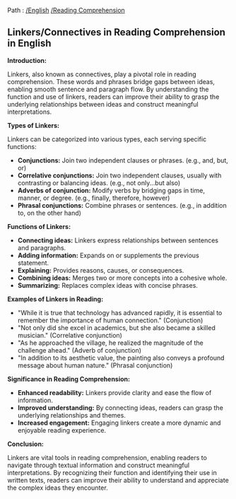 Path : [/English](<..\..\index.md>) [/Reading Comprehension](<..\index.md>)
## **Linkers/Connectives in Reading Comprehension in English**

**Introduction:**

Linkers, also known as connectives, play a pivotal role in reading comprehension. These words and phrases bridge gaps between ideas, enabling smooth sentence and paragraph flow. By understanding the function and use of linkers, readers can improve their ability to grasp the underlying relationships between ideas and construct meaningful interpretations.


**Types of Linkers:**

Linkers can be categorized into various types, each serving specific functions:

* **Conjunctions:** Join two independent clauses or phrases. (e.g., and, but, or)
* **Correlative conjunctions:** Join two independent clauses, usually with contrasting or balancing ideas. (e.g., not only...but also)
* **Adverbs of conjunction:** Modify verbs by bridging gaps in time, manner, or degree. (e.g., finally, therefore, however)
* **Phrasal conjunctions:** Combine phrases or sentences. (e.g., in addition to, on the other hand)


**Functions of Linkers:**

* **Connecting ideas:** Linkers express relationships between sentences and paragraphs.
* **Adding information:** Expands on or supplements the previous statement.
* **Explaining:** Provides reasons, causes, or consequences.
* **Combining ideas:** Merges two or more concepts into a cohesive whole.
* **Summarizing:** Replaces complex ideas with concise phrases.


**Examples of Linkers in Reading:**

* "While it is true that technology has advanced rapidly, it is essential to remember the importance of human connection." (Conjunction)
* "Not only did she excel in academics, but she also became a skilled musician." (Correlative conjunction)
* "As he approached the village, he realized the magnitude of the challenge ahead." (Adverb of conjunction)
* "In addition to its aesthetic value, the painting also conveys a profound message about human nature." (Phrasal conjunction)


**Significance in Reading Comprehension:**

* **Enhanced readability:** Linkers provide clarity and ease the flow of information.
* **Improved understanding:** By connecting ideas, readers can grasp the underlying relationships and themes.
* **Increased engagement:** Engaging linkers create a more dynamic and enjoyable reading experience.


**Conclusion:**

Linkers are vital tools in reading comprehension, enabling readers to navigate through textual information and construct meaningful interpretations. By recognizing their function and identifying their use in written texts, readers can improve their ability to understand and appreciate the complex ideas they encounter.
